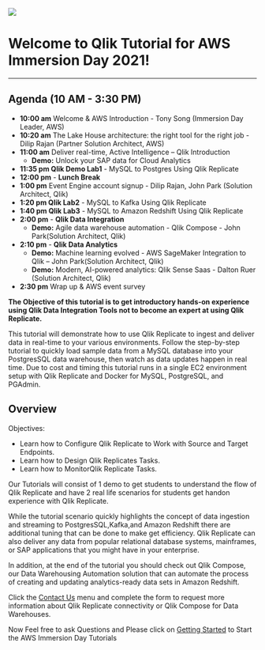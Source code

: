 
![](/images/aws_immersion.png)  
# Welcome to Qlik Tutorial for AWS Immersion Day 2021! 
________________________________________________________________
## Agenda (10 AM - 3:30 PM)
* **10:00 am** Welcome & AWS Introduction - Tony Song (Immersion Day Leader, AWS)
* **10:20 am** The Lake House architecture: the right tool for the right job - Dilip Rajan (Partner Solution Architect, AWS)
* **11:00 am** Deliver real-time, Active Intelligence – Qlik Introduction  
    * **Demo:** Unlock your SAP data for Cloud Analytics
* **11:35 pm Qlik Demo Lab1** - MySQL to Postgres Using Qlik Replicate
* **12:00 pm** - **Lunch Break**
* **1:00 pm** Event Engine account signup - Dilip Rajan, John Park (Solution Architect, Qlik)
* **1:20 pm Qlik Lab2** - MySQL to Kafka Using Qlik Replicate
* **1:40 pm Qlik Lab3** - MySQL to Amazon Redshift Using Qlik Replicate
* **2:00 pm** - **Qlik Data Integration**
    * **Demo:** Agile data warehouse automation - Qlik Compose - John Park(Solution Architect, Qlik)
* **2:10 pm** - **Qlik Data Analytics**
    * **Demo:** Machine learning evolved - AWS SageMaker Integration to Qlik – John Park(Solution Architect, Qlik)
    * **Demo:** Modern, AI-powered analytics: Qlik Sense Saas - Dalton Ruer (Solution Architect, Qlik)
* **2:30 pm** Wrap up & AWS event survey

__The Objective of this tutorial is to get introductory hands-on experience using Qlik Data Integration Tools not to become an expert at using Qlik Replicate.__

This tutorial will demonstrate how to use Qlik Replicate to ingest and deliver data in real-time to your various environments. Follow the step-by-step tutorial to quickly load sample data from a MySQL database into your PostgresSQL data warehouse, then watch as data updates happen in real time.  Due to cost and timing this tutorial runs in a single EC2 environment setup with Qlik Replicate and Docker for MySQL, PostgreSQL, and PGAdmin.

## Overview
Objectives:

* Learn how to Configure Qlik Replicate to Work with Source and Target Endpoints.
* Learn how to Design Qlik Replicates Tasks.
* Learn how to MonitorQlik Replicate Tasks.

Our Tutorials will consist of 1 demo to get students to understand the flow of Qlik Replicate and have 2 real life scenarios for students get handon experience with Qlik Replicate.

While the tutorial scenario quickly highlights the concept of data ingestion and streaming to PostgresSQL,Kafka,and Amazon Redshift there are additional tuning that can be done to make get efficiency. 
Qlik Replicate can also deliver any data from popular relational database systems, mainframes, or SAP applications that you might have in your enterprise.

In addition, at the end of the tutorial you should check out Qlik Compose, our Data Warehousing Automation solution that can automate the process of creating and updating analytics-ready data sets in Amazon Redshift. 

Click the [Contact Us](../contact_us) menu and complete the form to request more information about Qlik Replicate connectivity or Qlik Compose for Data Warehouses.

Now Feel free to ask Questions and Please click on [Getting Started](../getting_started) to Start the AWS Immersion Day Tutorials
